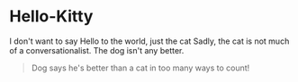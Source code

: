 # Hello-Kitty
I don't want to say Hello to the world, just the cat
Sadly, the cat is not much of a conversationalist. 
The dog isn't any better. 

> Dog says he's better than a cat in too many ways to count!
> 



<!--stackedit_data:
eyJoaXN0b3J5IjpbNzkyODI3MDE1LC0xMTY2NTA5MzUzXX0=
-->